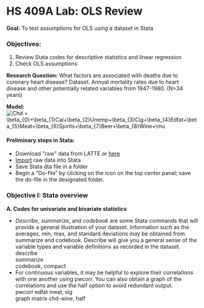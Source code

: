 # HS 409A Lab: OLS Review

**Goal:** To test assumptions for OLS using a dataset in Stata

### Objectives: 
1.	Review Stata codes for descriptive statistics and linear regression
2.	Check OLS assumptions

**Research Question:** What factors are associated with deaths due to coronary heart disease?
Dataset: Annual mortality rates due to heart disease and other potentially related variables from 1947-1980. (N=34 years)

**Model:**  
<img src="https://latex.codecogs.com/gif.latex?Chd&space;=&space;\beta_{0}&plus;\beta_{1}Cal&plus;\beta_{2}Unemp&plus;\beta_{3}Cig&plus;\beta_{4}Edfat&plus;\beta_{5}Meat&plus;\beta_{6}Spirits&plus;\beta_{7}Beer&plus;\beta_{8}Wine&plus;\mu" title="Chd = \beta_{0}+\beta_{1}Cal+\beta_{2}Unemp+\beta_{3}Cig+\beta_{4}Edfat+\beta_{5}Meat+\beta_{6}Spirits+\beta_{7}Beer+\beta_{8}Wine+\mu" />

#### Preliminary steps in Stata:  
* Download "raw" data from LATTE or [here](coronary-3.csv)
* <a href="https://youtu.be/60RBNsqzL6I" target="_blank">Import</a> raw data into Stata
* Save Stata dta file in a folder
* Begin a “Do-file” by clicking on the icon on the top center panel; save the do-file in the designated folder.

### Objective I: Stata overview
**A. Codes for univariate and bivariate statistics**
* *Describe*, *summarize*, and *codebook* are some Stata commands that will provide a general illustration of your dataset.  Information such as the averages, min, max, and standard deviations may be obtained from summarize and codebook. Describe will give you a general sense of the variable types and variable definitions as recorded in the dataset.   
  describe  
  summarize  
  codebook, compact  
* For continuous variables, it may be helpful to explore their correlations with one another using pwcorr.  You can also obtain a graph of the correlations and use the half option to avoid redundant output.  
  pwcorr edfat meat, sig  
  graph matrix chd-wine, half
